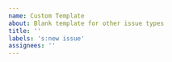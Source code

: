 ```yaml
---
name: Custom Template
about: Blank template for other issue types
title: ''
labels: 's:new issue'
assignees: ''
---
```


<!--- Please DO NOT remove the automatically added 's:new issue' label -->
<!--- Provide a general summary of the issue in the Title above -->

